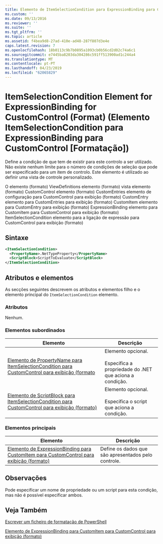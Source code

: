 ```yaml
---
title: Elemento de ItemSelectionCondition para ExpressionBinding para CustomControl (formato) | Documentos da Microsoft
ms.custom: ''
ms.date: 09/13/2016
ms.reviewer: ''
ms.suite: ''
ms.tgt_pltfrm: ''
ms.topic: article
ms.assetid: f4bea9d8-27ad-410e-ad48-287f807d3e4e
caps.latest.revision: 7
ms.openlocfilehash: 18b0113c9b7b0895a1093cb0b56cd2d02c74a6c1
ms.sourcegitcommit: e7445ba8203da304286c591ff513900ad1c244a4
ms.translationtype: MT
ms.contentlocale: pt-PT
ms.lasthandoff: 04/23/2019
ms.locfileid: "62065829"
---
```

# <a name="itemselectioncondition-element-for-expressionbinding-for-customcontrol-format"></a>ItemSelectionCondition Element for ExpressionBinding for CustomControl (Format) (Elemento ItemSelectionCondition para ExpressionBinding para CustomControl [Formatação])

Define a condição de que tem de existir para este controlo a ser utilizado. Não existe nenhum limite para o número de condições de seleção que pode ser especificado para um item de controlo. Este elemento é utilizado ao definir uma vista de controle personalizado.

O elemento (formato) ViewDefinitions elemento (formato) vista elemento (formato) CustomControl elemento (formato) CustomEntries elemento de configuração para CustomControl para exibição (formato) CustomEntry elemento para CustomEntries para exibição (formato) CustomItem elemento para CustomEntry para exibição (formato) ExpressionBinding elemento para CustomItem para CustomControl para exibição (formato) ItemSelectionCondition elemento para a ligação de expressão para CustomControl para exibição (formato)

## <a name="syntax"></a>Sintaxe

```xml
<ItemSelectionCondition>
  <PropertyName>.NetTypeProperty</PropertyName>
  <ScriptBlock>ScriptToEvaluate</ScriptBlock>
</ItemSelectionCondition>
```

## <a name="attributes-and-elements"></a>Atributos e elementos

As secções seguintes descrevem os atributos e elementos filho e o elemento principal do `ItemSelectionCondition` elemento.

### <a name="attributes"></a>Atributos

Nenhum.

### <a name="child-elements"></a>Elementos subordinados

|Elemento|Descrição|
|-------------|-----------------|
|[Elemento de PropertyName para ItemSelectionCondition para CustomControl para exibição (formato](./propertyname-element-for-itemselectioncondition-for-customcontrol-for-view-format.md)|Elemento opcional.<br /><br /> Especifica a propriedade do .NET que aciona a condição.|
|[Elemento de ScriptBlock para ItemSelectionCondition para CustomControl para exibição (formato)](./scriptblock-element-for-itemselectioncondition-for-customcontrol-for-view-format.md)|Elemento opcional.<br /><br /> Especifica o script que aciona a condição.|

### <a name="parent-elements"></a>Elementos principais

|Elemento|Descrição|
|-------------|-----------------|
|[Elemento de ExpressionBinding para CustomItem para CustomControl para exibição (formato)](./expressionbinding-element-for-customitem-for-customcontrol-for-view-format.md)|Define os dados que são apresentados pelo controle.|

## <a name="remarks"></a>Observações

Pode especificar um nome de propriedade ou um script para esta condição, mas não é possível especificar ambos.

## <a name="see-also"></a>Veja Também

[Escrever um ficheiro de formatação de PowerShell](./writing-a-powershell-formatting-file.md)

[Elemento de ExpressionBinding para CustomItem para CustomControl para exibição (formato)](./expressionbinding-element-for-customitem-for-customcontrol-for-view-format.md)
